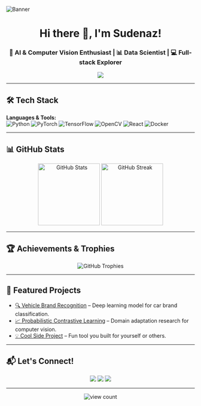 <!-- Profile Banner -->
![Banner](https://github.com/YOUR_USERNAME/YOUR_USERNAME/blob/main/assets/banner.png)

<h1 align="center">Hi there 👋, I'm Sudenaz!</h1>
<h3 align="center">🚀 AI & Computer Vision Enthusiast | 📊 Data Scientist | 💻 Full-stack Explorer</h3>

<!-- Typing animation -->
<p align="center">
  <a href="https://github.com/DenverCoder1/readme-typing-svg">
    <img src="https://readme-typing-svg.herokuapp.com?size=22&color=00FFEF&center=true&vCenter=true&width=550&lines=Building+intelligent+vision+systems;Lifelong+learner+and+maker;Turning+ideas+into+reality" />
  </a>
</p>

---

## 🛠 Tech Stack

**Languages & Tools:**  
![Python](https://img.shields.io/badge/Python-FFD43B?style=for-the-badge&logo=python&logoColor=blue)
![PyTorch](https://img.shields.io/badge/PyTorch-EE4C2C?style=for-the-badge&logo=pytorch&logoColor=white)
![TensorFlow](https://img.shields.io/badge/TensorFlow-FF6F00?style=for-the-badge&logo=tensorflow&logoColor=white)
![OpenCV](https://img.shields.io/badge/OpenCV-5C3EE8?style=for-the-badge&logo=opencv&logoColor=white)
![React](https://img.shields.io/badge/React-61DAFB?style=for-the-badge&logo=react&logoColor=black)
![Docker](https://img.shields.io/badge/Docker-0db7ed?style=for-the-badge&logo=docker&logoColor=white)

---

## 📊 GitHub Stats
<p align="center">
  <img src="https://github-readme-stats.vercel.app/api?username=YOUR_USERNAME&show_icons=true&theme=tokyonight" alt="GitHub Stats" height="165"/>
  <img src="https://github-readme-streak-stats.herokuapp.com/?user=YOUR_USERNAME&theme=tokyonight" alt="GitHub Streak" height="165"/>
</p>

---

## 🏆 Achievements & Trophies
<p align="center">
  <img src="https://github-profile-trophy.vercel.app/?username=YOUR_USERNAME&theme=onedark&row=1&column=6" alt="GitHub Trophies"/>
</p>

---

## 🚀 Featured Projects
- [🔍 Vehicle Brand Recognition](https://github.com/YOUR_USERNAME/vehicle-brand-recognition) – Deep learning model for car brand classification.
- [📈 Probabilistic Contrastive Learning](https://github.com/YOUR_USERNAME/probabilistic-contrastive-learning) – Domain adaptation research for computer vision.
- [💡 Cool Side Project](https://github.com/YOUR_USERNAME/some-project) – Fun tool you built for yourself or others.

---

## 📬 Let's Connect!
<p align="center">
  <a href="https://linkedin.com/in/fsudenazhelvaci"><img src="https://img.shields.io/badge/LinkedIn-0A66C2?style=for-the-badge&logo=linkedin&logoColor=white"></a>
  <a href="mailto:suydinh01@gmail.com"><img src="https://img.shields.io/badge/Email-D14836?style=for-the-badge&logo=gmail&logoColor=white"></a>
  <a href="https://YOUR_PORTFOLIO"><img src="https://img.shields.io/badge/Portfolio-FF5722?style=for-the-badge&logo=Google-chrome&logoColor=white"></a>
</p>

---

<!-- Visitor counter -->
<p align="center">
  <img src="https://komarev.com/ghpvc/?username=YOUR_USERNAME&label=Profile%20views&color=0e75b6&style=flat" alt="view count" />
</p>
